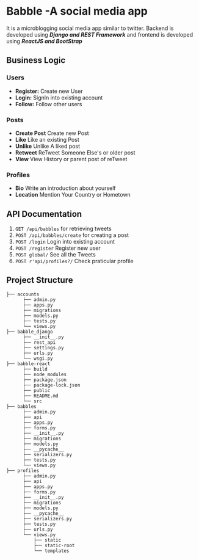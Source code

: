# Babble -A social media app 

It is a microblogging social media app similar to twitter. Backend is developed using **_Django and REST Framework_** and frontend is developed using **_ReactJS and BootStrap_**

## Business Logic
### Users
* **Register:** Create new User 
* **Login:** SignIn into existing account 
* **Follow:** Follow other users

### Posts
* **Create Post** Create new Post 
* **Like** Like an existing Post 
* **Unlike** Unlike A liked post
* **Retweet** ReTweet Someone Else's or older post
* **View** View History or parent post of reTweet

### Profiles
* **Bio** Write an introduction about yourself 
* **Location** Mention Your Country or Hometown 


## API Documentation 

1. `GET /api/babbles` 
for retrieving tweets
2. `POST /api/babbles/create` 
for creating a post
3. `POST /login` 
Login into existing account
4. `POST /register` 
Register new user
5. `POST global/` 
See all the Tweets 
6. `POST r'api/profiles?/`
Check praticular profile

## Project Structure

    ├── accounts
          ├── admin.py
          ├── apps.py
          ├── migrations
          ├── models.py
          ├── tests.py
          └── views.py
    ├── babble_django
          ├── __init__.py
          ├── rest_api
          ├── settings.py
          ├── urls.py
          └── wsgi.py
    ├── babble-react
          ├── build
          ├── node_modules
          ├── package.json
          ├── package-lock.json
          ├── public
          ├── README.md
          └── src
    ├── babbles
          ├── admin.py
          ├── api
          ├── apps.py
          ├── forms.py
          ├── __init__.py
          ├── migrations
          ├── models.py
          ├── __pycache__
          ├── serializers.py
          ├── tests.py
          └── views.py
    ├── profiles
          ├── admin.py
          ├── api
          ├── apps.py
          ├── forms.py
          ├── __init__.py
          ├── migrations
          ├── models.py
          ├── __pycache__
          ├── serializers.py
          ├── tests.py
          ├── urls.py
          └── views.py
              ├── static
              ├── static-root
              └── templates
